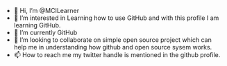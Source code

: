 - 👋 Hi, I’m @MCILearner 
- 👀 I’m interested in Learning how to use GitHub and with this profile I am learning GitHub.
- 🌱 I’m currently GitHub
- 💞️ I’m looking to collaborate on simple open source project which can help me in understanding how github and open source sysem works.
- 📫 How to reach me my twitter handle is mentioned in the github profile.

<!---
MCILearner/MCILearner is a ✨ special ✨ repository because its `README.md` (this file) appears on your GitHub profile.
You can click the Preview link to take a look at your changes.
--->
